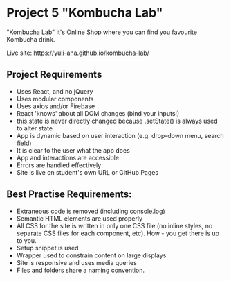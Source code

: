 # Project 5 "Kombucha Lab"

"Kombucha Lab" it's Online Shop where you can find you favourite Kombucha drink.

Live site: https://yuli-ana.github.io/kombucha-lab/

## Project Requirements

- Uses React, and no jQuery
- Uses modular components
- Uses axios and/or Firebase
- React 'knows' about all DOM changes (bind your inputs!)
- this.state is never directly changed because .setState() is always used to alter state
- App is dynamic based on user interaction (e.g. drop-down menu, search field)
- It is clear to the user what the app does
- App and interactions are accessible
- Errors are handled effectively
- Site is live on student's own URL or GitHub Pages

## Best Practise Requirements:

- Extraneous code is removed (including console.log)
- Semantic HTML elements are used properly
- All CSS for the site is written in only one CSS file (no inline styles, no separate CSS files for each component, etc). How - you get there is up to you.
- Setup snippet is used
- Wrapper used to constrain content on large displays
- Site is responsive and uses media queries
- Files and folders share a naming convention.
